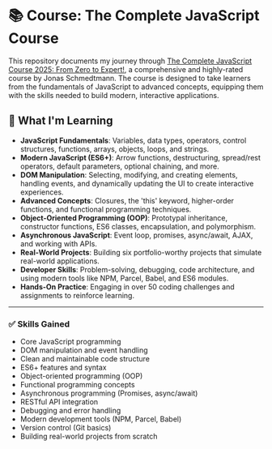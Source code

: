 # 📚 Course: The Complete JavaScript Course

This repository documents my journey through [The Complete JavaScript Course 2025: From Zero to Expert!](https://www.udemy.com/course/the-complete-javascript-course/), a comprehensive and highly-rated course by Jonas Schmedtmann. The course is designed to take learners from the fundamentals of JavaScript to advanced concepts, equipping them with the skills needed to build modern, interactive applications.

## 🚀 What I'm Learning

* **JavaScript Fundamentals**: Variables, data types, operators, control structures, functions, arrays, objects, loops, and strings.
* **Modern JavaScript (ES6+)**: Arrow functions, destructuring, spread/rest operators, default parameters, optional chaining, and more.
* **DOM Manipulation**: Selecting, modifying, and creating elements, handling events, and dynamically updating the UI to create interactive experiences.
* **Advanced Concepts**: Closures, the 'this' keyword, higher-order functions, and functional programming techniques.
* **Object-Oriented Programming (OOP)**: Prototypal inheritance, constructor functions, ES6 classes, encapsulation, and polymorphism.
* **Asynchronous JavaScript**: Event loop, promises, async/await, AJAX, and working with APIs.
* **Real-World Projects**: Building six portfolio-worthy projects that simulate real-world applications.
* **Developer Skills**: Problem-solving, debugging, code architecture, and using modern tools like NPM, Parcel, Babel, and ES6 modules.
* **Hands-On Practice**: Engaging in over 50 coding challenges and assignments to reinforce learning.

---

### ✅ Skills Gained

* Core JavaScript programming
* DOM manipulation and event handling
* Clean and maintainable code structure
* ES6+ features and syntax
* Object-oriented programming (OOP)
* Functional programming concepts
* Asynchronous programming (Promises, async/await)
* RESTful API integration
* Debugging and error handling
* Modern development tools (NPM, Parcel, Babel)
* Version control (Git basics)
* Building real-world projects from scratch
